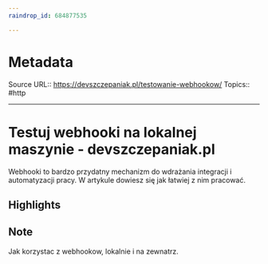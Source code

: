 ```yaml
---
raindrop_id: 684877535

---
```


# Metadata
Source URL:: https://devszczepaniak.pl/testowanie-webhookow/
Topics:: #http

---
# Testuj webhooki na lokalnej maszynie - devszczepaniak.pl

Webhooki to bardzo przydatny mechanizm do wdrażania integracji i automatyzacji pracy. W artykule dowiesz się jak łatwiej z nim pracować.

## Highlights

## Note

Jak korzystac z webhookow, lokalnie i na zewnatrz.